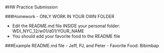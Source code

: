 #HW Practice Submission

###Homework - ONLY WORK IN YOUR OWN FOLDER
- Edit the README.md file INSIDE your personal folder: WDI_NYC_12/w01/d01/YOUR_NAME
- You should add your favorite food to the README file

###Example README.md file
    - Jeff, PJ, and Peter
    - Favorite Food: Bibimbap